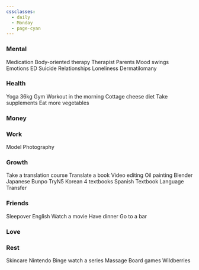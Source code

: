 ```yaml
---
cssclasses:
  - daily
  - Monday
  - page-cyan
---
```

### Mental
Medication
Body-oriented therapy
Therapist
Parents
Mood swings
Emotions
ED
Suicide
Relationships
Loneliness
Dermatilomany

### Health
Yoga
36kg
Gym
Workout in the morning
Cottage cheese diet
Take supplements
Eat more vegetables

### Money
### Work
Model
Photography
### Growth
Take a translation course
Translate a book
Video editing
Oil painting
Blender
Japanese
	Bunpo
	TryN5
Korean
	4 textbooks
Spanish
	Textbook
	Language Transfer
### Friends
Sleepover
English
Watch a movie
Have dinner
Go to a bar
### Love
### Rest
Skincare
Nintendo
Binge watch a series
Massage
Board games
Wildberries




